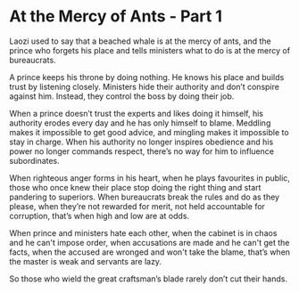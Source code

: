 # At the Mercy of Ants - Part 1

Laozi used to say that
a beached whale is at the mercy of ants,
and the prince who forgets his place
and tells ministers what to do
is at the mercy of bureaucrats.

A prince keeps his throne
by doing nothing.
He knows his place
and builds trust
by listening closely.
Ministers hide their authority
and don’t conspire against him.
Instead,
they control the boss by doing their job.

When a prince
doesn’t trust the experts
and likes doing it himself,
his authority erodes every day
and he has only himself to blame.
Meddling makes it impossible to get good advice,
and mingling makes it impossible to stay in charge.
When his authority no longer inspires obedience
and his power no longer commands respect,
there’s no way for him to influence subordinates.

When righteous anger forms in his heart,
when he plays favourites in public,
those who once knew their place
stop doing the right thing
and start pandering to superiors.
When bureaucrats break the rules
and do as they please,
when they’re not rewarded for merit,
not held accountable for corruption,
that’s when high and low
are at odds.

When prince and ministers hate each other,
when the cabinet is in chaos
and he can't impose order,
when accusations are made
and he can't get the facts,
when the accused are wronged
and won't take the blame,
that’s when the master is weak
and servants are lazy.

So those who wield
the great craftsman’s blade
rarely don’t cut their hands.
